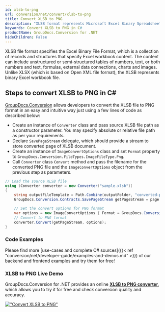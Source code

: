 ```yaml
---
id: xlsb-to-png
url: conversion/net/convert/xlsb-to-png
title: Convert XLSB to PNG
description: "XLSB format represents Microsoft Excel Binary Spreadsheet File with .xlsb extension. Learn how to convert XLSB to PNG file programmatically in C# language using GroupDocs.Conversion for .NET library."
keywords: Convert XLSB to PNG in C#
productName: GroupDocs.Conversion for .NET
hideChildren: False
---
```


XLSB file format specifies the Excel Binary File Format, which is a collection of records and structures that specify Excel workbook content. The content can include unstructured or semi-structured tables of numbers, text, or both numbers and text, formulas, external data connections, charts and images. Unlike XLSX (which is based on Open XML file format), the XLSB represents binary Excel workbook file.

## Steps to convert XLSB to PNG in C#

[GroupDocs.Conversion](https://products.groupdocs.com/conversion/net) allows developers to convert the XLSB file to PNG format in an easy and intuitive way just using a few lines of code as described below:

* Create an instance of `Converter` class and pass source XLSB file path as a constructor parameter. You may specify absolute or relative file path as per your requirements. 
* Declare `SavePageStream` delegate, which should provide a stream to store converted page of XLSB document.
* Create an instance of `ImageConvertOptions` class and set `Format` property to `GroupDocs.Conversion.FileTypes.ImageFileType.Png`.
* Call `Converter` class `Convert` method and pass the filename for the converted PNG file and the `ImageConvertOptions` object from the previous step as parameters.

```csharp
// Load the source XLSB file
using (Converter converter = new Converter("sample.xlsb"))
{
    string outputFileTemplate = Path.Combine(outputFolder, "converted-page-{0}.png");
    GroupDocs.Conversion.Contracts.SavePageStream getPageStream = page => new FileStream(string.Format(outputFileTemplate, page), FileMode.Create);

    // Set the convert options for PNG format
    var options = new ImageConvertOptions { Format = GroupDocs.Conversion.FileTypes.ImageFileType.Png };   
    // Convert to PNG format
    converter.Convert(getPageStream, options);
}
```

### Code Examples

Please find more [use-cases and complete C# sources]({{< ref "conversion/net/developer-guide/examples-and-demos.md" >}}) of our backend and frontend examples and try them for free!

### XLSB to PNG Live Demo

GroupDocs.Conversion for .NET provides an online [**XLSB to PNG converter**](https://products.groupdocs.app/conversion/xlsb-to-png), which allows you to try it for free and check conversion quality and accuracy.

[!["Convert XLSB to PNG"](conversion/net/images/convert-to-png/convert-xlsb-to-png.png)](https://products.groupdocs.app/conversion/xlsb-to-png)